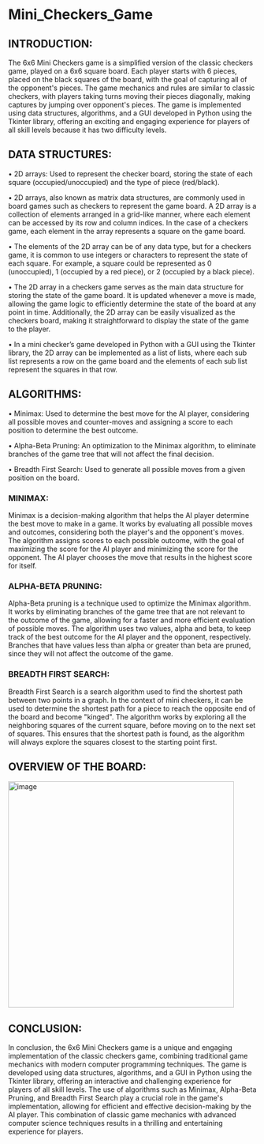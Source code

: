 # Mini_Checkers_Game

## INTRODUCTION:
The 6x6 Mini Checkers game is a simplified version of the classic checkers game, played on a 6x6 square board. Each player starts with 6 pieces, placed on the black squares of the board, with the goal of capturing all of the opponent's pieces. The game mechanics and rules are similar to classic checkers, with players taking turns moving their pieces diagonally, making captures by jumping over opponent's pieces. The game is implemented using data structures, algorithms, and a GUI developed in Python using the Tkinter library, offering an exciting and engaging experience for players of all skill levels because it has two difficulty levels.

## DATA STRUCTURES:
• 2D arrays: Used to represent the checker board, storing the state of each square (occupied/unoccupied) and the type of piece (red/black).

• 2D arrays, also known as matrix data structures, are commonly used in board games such as checkers to represent the game board. A 2D array is a collection of elements arranged in a grid-like manner, where each element can be accessed by its row and column indices. In the case of a checkers game, each element in the array represents a square on the game board.

• The elements of the 2D array can be of any data type, but for a checkers game, it is common to use integers or characters to represent the state of each square. For example, a square could be represented as 0 (unoccupied), 1 (occupied by a red piece), or 2 (occupied by a black piece).

• The 2D array in a checkers game serves as the main data structure for storing the state of the game board. It is updated whenever a move is made, allowing the game logic to efficiently determine the state of the board at any point in time. Additionally, the 2D array can be easily visualized as the checkers board, making it straightforward to display the state of the game to the player.

• In a mini checker’s game developed in Python with a GUI using the Tkinter library, the 2D array can be implemented as a list of lists, where each sub list represents a row on the game board and the elements of each sub list represent the squares in that row.

## ALGORITHMS:
• Minimax: Used to determine the best move for the AI player, considering all possible moves and counter-moves and assigning a score to each position to determine the best outcome.

• Alpha-Beta Pruning: An optimization to the Minimax algorithm, to eliminate branches of the game tree that will not affect the final decision.

• Breadth First Search: Used to generate all possible moves from a given position on the board.

### MINIMAX:
Minimax is a decision-making algorithm that helps the AI player determine the best move to make in a game. It works by evaluating all possible moves and outcomes, considering both the player's and the opponent's moves. The algorithm assigns scores to each possible outcome, with the goal of maximizing the score for the AI player and minimizing the score for the opponent. The AI player chooses the move that results in the highest score for itself.

### ALPHA-BETA PRUNING:
Alpha-Beta pruning is a technique used to optimize the Minimax algorithm. It works by eliminating branches of the game tree that are not relevant to the outcome of the game, allowing for a faster and more efficient evaluation of possible moves. The algorithm uses two values, alpha and beta, to keep track of the best outcome for the AI player and the opponent, respectively. Branches that have values less than alpha or greater than beta are pruned, since they will not affect the outcome of the game.

### BREADTH FIRST SEARCH:
Breadth First Search is a search algorithm used to find the shortest path between two points in a graph. In the context of mini checkers, it can be used to determine the shortest path for a piece to reach the opposite end of the board and become "kinged". The algorithm works by exploring all the neighboring squares of the current square, before moving on to the next set of squares. This ensures that the shortest path is found, as the algorithm will always explore the squares closest to the starting point first.

## OVERVIEW OF THE BOARD:

<img width="458" alt="image" src="https://github.com/M-Ammar1112/Mini_Checkers_Game/assets/129176302/229f03b5-592b-4d6f-aaa1-3d15f31d51b1">


## CONCLUSION:
In conclusion, the 6x6 Mini Checkers game is a unique and engaging implementation of the classic checkers game, combining traditional game mechanics with modern computer programming techniques. The game is developed using data structures, algorithms, and a GUI in Python using the Tkinter library, offering an interactive and challenging experience for players of all skill levels. The use of algorithms such as Minimax, Alpha-Beta Pruning, and Breadth First Search play a crucial role in the game's implementation, allowing for efficient and effective decision-making by the AI player. This combination of classic game mechanics with advanced computer science techniques results in a thrilling and entertaining experience for players.


